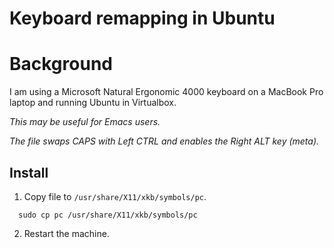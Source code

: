Keyboard remapping in Ubuntu
============================

# Background

I am using a Microsoft Natural Ergonomic 4000 keyboard on a MacBook Pro laptop and running Ubuntu in Virtualbox.

_This may be useful for Emacs users._

*The file swaps CAPS with Left CTRL and enables the Right ALT key (meta).*

## Install
1. Copy file to `/usr/share/X11/xkb/symbols/pc`.

```shell
  sudo cp pc /usr/share/X11/xkb/symbols/pc
```

2. Restart the machine.
